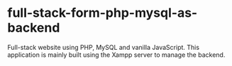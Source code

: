 # full-stack-form-php-mysql-as-backend

Full-stack website using PHP, MySQL and vanilla JavaScript. This application is mainly built using the Xampp server to manage the backend.
